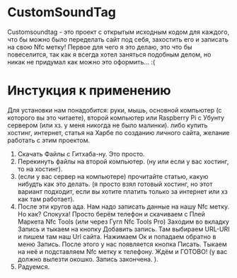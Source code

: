# CustomSoundTag
Customsoundtag - это проект с открытым исходным кодом для каждого, что бы можно было переделать 
сайт под себя, захостить его и записать на свою Nfc метку! 
Первое для чего я это делаю, это что бы повеселится, 
так как я всегда хотел заняться подобным делом,
но никак не придумал как можно это оформить... :(
# Инстукция к применению
Для установки нам понадобится: руки, мышь, основной компьютер (с которого вы это читаете), второй компьютер или Raspberry Pi с Убунту сервером (или хз. у меня никогда не было малинки). либо купить хостинг, интернет, статья на Харбе по созданию личного сайта, желание работать с этим проектом. 
1. Скачать Файлы с Гитхаба-ну. Это просто. 
2. Перекинуть файлы на второй компьютер. (ну или если у вас хостинг, то на хостинг). 
3. (если у вас сервер на компьютере) прочитайте статью, какую нибудть как это делать. (я просто взял готовый хостинг, но этот вариант подходит, если вы хотите платить только за интернет или хз как там работает). 
4. После эти кругов ада. Нам надо записать данные на нашу Nfc метку. Но как? Спокуха! Просто берём телефон и скачиваем с Плей Маркета Nfc Tools (или через Гугл Nfc Tools Pro) Заходим во вкладку Запись и тыкаем на кнопку Добавить запись. Там выбираем URL-URI и пишем там наш Url сайта. 
Нажимаем Ок и попадаем обратно в меню Запись. После этого у нас появляется кнопка Писать. Тыкаем на неё и подставляем Nfc метку к телефону. Ждём и ГОТОВО! (у вас должно вылезти окошко. Запись закончена. ). 
5. Радуемся.

